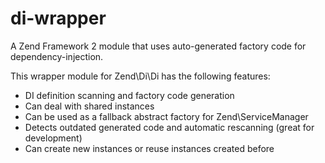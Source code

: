 di-wrapper
==========

A Zend Framework 2 module that uses auto-generated factory code for dependency-injection.

This wrapper module for Zend\Di\Di has the following features:
- DI definition scanning and factory code generation
- Can deal with shared instances
- Can be used as a fallback abstract factory for Zend\ServiceManager
- Detects outdated generated code and automatic rescanning (great for development)
- Can create new instances or reuse instances created before
